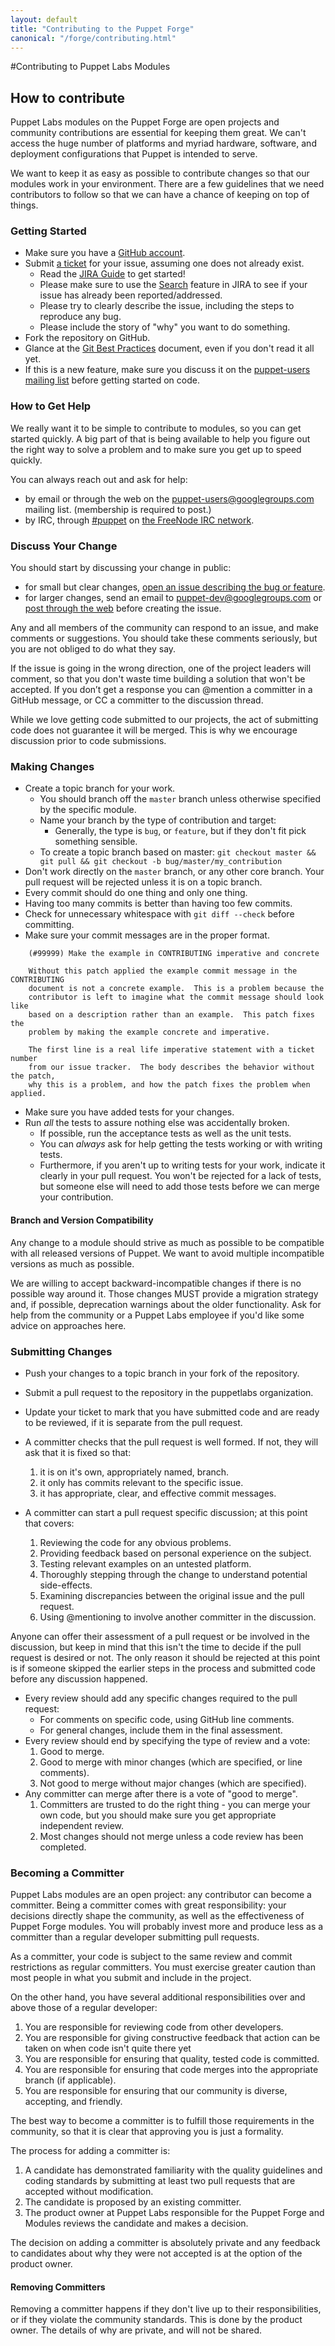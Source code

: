 ```yaml
---
layout: default
title: "Contributing to the Puppet Forge"
canonical: "/forge/contributing.html"
---
```


[puppet-users]:  https://groups.google.com/forum/?fromgroups#!forum/puppet-users
[irc]:           https://webchat.freenode.net/?channels=puppet-razor
[freenode]:      http://freenode.net/
[best-practice]: http://sethrobertson.github.com/GitBestPractices/
[dev]:           https://groups.google.com/forum/?fromgroups#!forum/puppet-dev


#Contributing to Puppet Labs Modules

## How to contribute

Puppet Labs modules on the Puppet Forge are open projects and community contributions are essential for keeping them great. We can't access the huge number of platforms and myriad hardware, software, and deployment configurations that Puppet is intended to serve.

We want to keep it as easy as possible to contribute changes so that our modules work in your environment. There are a few guidelines that we need contributors to follow so that we can have a chance of keeping on top of things.


### Getting Started

* Make sure you have a [GitHub account](https://github.com/signup/free).
* Submit [a ticket](https://jira.puppetlabs.com/browse/MODULES) for your issue, assuming one does not already exist.
   * Read the [JIRA Guide](https://docs.puppetlabs.com/community/puppet_projects_workflow.html) to get started! 
   * Please make sure to use the [Search](https://docs.puppetlabs.com/community/puppet_projects_workflow.html#search-for-duplicates) feature in JIRA to see if your issue has already been reported/addressed.
   * Please try to clearly describe the issue, including the steps to reproduce
   any bug.
   * Please include the story of "why" you want to do something.
* Fork the repository on GitHub.
* Glance at the [Git Best Practices][best-practice] document, even if you don't read it all yet.
* If this is a new feature, make sure you discuss it on the
 [puppet-users mailing list][puppet-users] before getting started on code.


### How to Get Help

We really want it to be simple to contribute to modules, so you can
get started quickly. A big part of that is being available to help you figure
out the right way to solve a problem and to make sure you get up to speed quickly.

You can always reach out and ask for help:

* by email or through the web on the [puppet-users@googlegroups.com][puppet-users]
 mailing list.  (membership is required to post.)
* by IRC, through [#puppet][irc] on [the FreeNode IRC network][freenode].


### Discuss Your Change

You should start by discussing your change in public:

* for small but clear changes, [open an issue describing the bug or feature](https://jira.puppetlabs.com/browse/MODULES).
* for larger changes, send an email to puppet-dev@googlegroups.com or
 [post through the web][dev] before creating the issue.

Any and all members of the community can respond to an issue, and make comments or suggestions. You should take these comments seriously, but you
are not obliged to do what they say.

If the issue is going in the wrong direction, one of the project leaders will
comment, so that you don't waste time building a solution that won't be accepted.  If you don’t get a response you can @mention a committer in a GitHub message, or CC a committer to the discussion thread.

While we love getting code submitted to our projects, the act of submitting
code does not guarantee it will be merged. This is why we encourage discussion
prior to code submissions.


### Making Changes

* Create a topic branch for your work.
   * You should branch off the `master` branch unless otherwise specified by the specific module.
   * Name your branch by the type of contribution and target:
       * Generally, the type is `bug`, or `feature`, but if they don't fit pick
       something sensible.
   * To create a topic branch based on master:
    `git checkout master && git pull && git checkout -b bug/master/my_contribution`
* Don't work directly on the `master` branch, or any other core branch. Your pull request will be rejected unless it is on a topic branch.
* Every commit should do one thing and only one thing.
* Having too many commits is better than having too few commits.
* Check for unnecessary whitespace with `git diff --check` before committing.
* Make sure your commit messages are in the proper format.

~~~
    (#99999) Make the example in CONTRIBUTING imperative and concrete

    Without this patch applied the example commit message in the CONTRIBUTING
    document is not a concrete example.  This is a problem because the
    contributor is left to imagine what the commit message should look like
    based on a description rather than an example.  This patch fixes the
    problem by making the example concrete and imperative.

    The first line is a real life imperative statement with a ticket number
    from our issue tracker.  The body describes the behavior without the patch,
    why this is a problem, and how the patch fixes the problem when applied.
~~~

* Make sure you have added tests for your changes.
* Run _all_ the tests to assure nothing else was accidentally broken.
   * If possible, run the acceptance tests as well as the unit tests.
   * You can *always* ask for help getting the tests working or with writing tests.
   * Furthermore, if you aren't up to writing tests for your work, indicate it clearly in your pull request. You won't be rejected for a lack of tests, but someone else will need to add those tests before we can merge your contribution.

#### Branch and Version Compatibility

Any change to a module should strive as much as possible to be compatible
with all released versions of Puppet. We want to avoid multiple incompatible
versions as much as possible.

We are willing to accept backward-incompatible changes if there is
no possible way around it. Those changes MUST provide a migration strategy
and, if possible, deprecation warnings about the older functionality. Ask for help from the community or a Puppet Labs employee if you'd like some advice on approaches here.

### Submitting Changes

* Push your changes to a topic branch in your fork of the repository.
* Submit a pull request to the repository in the puppetlabs organization.
* Update your ticket to mark that you have submitted code and are ready to be
 reviewed, if it is separate from the pull request.
* A committer checks that the pull request is well formed.  If not, they will
 ask that it is fixed so that:

   1. it is on it's own, appropriately named, branch.
   2. it only has commits relevant to the specific issue.
   3. it has appropriate, clear, and effective commit messages.

* A committer can start a pull request specific discussion; at this point that covers:

   1. Reviewing the code for any obvious problems.
   2. Providing feedback based on personal experience on the subject.
   3. Testing relevant examples on an untested platform.
   4. Thoroughly stepping through the change to understand potential side-effects.
   5. Examining discrepancies between the original issue and the pull request.
   6. Using @mentioning to involve another committer in the discussion.

Anyone can offer their assessment of a pull request or be involved in the
discussion, but keep in mind that this isn't the time to decide if the pull
request is desired or not. The only reason it should be rejected at this
point is if someone skipped the earlier steps in the process and submitted
code before any discussion happened.

* Every review should add any specific changes required to the pull request:
   * For comments on specific code, using GitHub line comments.
   * For general changes, include them in the final assessment.
* Every review should end by specifying the type of review and a vote:
   1. Good to merge.
   2. Good to merge with minor changes (which are specified, or line comments).
   3. Not good to merge without major changes (which are specified).
* Any committer can merge after there is a vote of "good to merge".
   1. Committers are trusted to do the right thing - you can merge your own code, but you should make sure you get appropriate independent review.
   2. Most changes should not merge unless a code review has been completed.

### Becoming a Committer

Puppet Labs modules are an open project: any contributor can become a committer.  Being a committer comes with great responsibility: your decisions directly shape the community, as well as the effectiveness of Puppet Forge modules. You will probably invest more and produce less as a committer than a regular developer
submitting pull requests.

As a committer, your code is subject to the same review and commit restrictions
as regular committers.  You must exercise greater caution than most people in
what you submit and include in the project.

On the other hand, you have several additional responsibilities over and above
those of a regular developer:

1. You are responsible for reviewing code from other developers.
2. You are responsible for giving constructive feedback that action can be taken on when code isn't quite there yet
3. You are responsible for ensuring that quality, tested code is committed.
4. You are responsible for ensuring that code merges into the appropriate branch (if applicable).
5. You are responsible for ensuring that our community is diverse, accepting, and friendly.

The best way to become a committer is to fulfill those requirements in the
community, so that it is clear that approving you is just a formality.

The process for adding a committer is:

1. A candidate has demonstrated familiarity with the quality guidelines and
  coding standards by submitting at least two pull requests that are accepted
  without modification.
2. The candidate is proposed by an existing committer.
3. The product owner at Puppet Labs responsible for the Puppet Forge and Modules reviews the candidate and makes a decision.

The decision on adding a committer is absolutely private and any feedback to candidates about why they were not accepted is at the option of the product owner.

#### Removing Committers

Removing a committer happens if they don't live up to their responsibilities, or if they violate the community standards. This is done by the product owner. The details of why are private, and will not be shared.